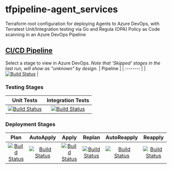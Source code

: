 # tfpipeline-agent_services
Terraform root configuration for deploying Agents to Azure DevOps, with Terratest Unit/Integration testing via Go and Regula (OPA) Policy as Code scanning in an Azure DevOps Pipeline
## [CI/CD Pipeline]([link_to_pipeline](https://dev.azure.com/wesleytrust/Terraform/_build?definitionId=127))
Select a stage to view in Azure DevOps. *Note that 'Skipped' stages in the last run, will show as "unknown" by design.*
| Pipeline |
| :------: |
|    [![Build Status](https://dev.azure.com/wesleytrust/Terraform/_apis/build/status/AgentServices/ENV-P%3BREF-latest%3B%20tfpipeline-agent_services?repoName=wesley-trust%2Ftfpipeline-agent_services&branchName=main)](https://dev.azure.com/wesleytrust/Terraform/_build/latest?definitionId=127&repoName=wesley-trust%2Ftfpipeline-agent_services&branchName=main)      |
### Testing Stages
| Unit Tests | Integration Tests |
| :--------: | :---------------: |
|     [![Build Status](https://dev.azure.com/wesleytrust/Terraform/_apis/build/status/AgentServices/ENV-P%3BREF-latest%3B%20tfpipeline-agent_services?repoName=wesley-trust%2Ftfpipeline-agent_services&branchName=main&stageName=Unit)](https://dev.azure.com/wesleytrust/Terraform/_build/latest?definitionId=127&repoName=wesley-trust%2Ftfpipeline-agent_services&branchName=main)       |         [![Build Status](https://dev.azure.com/wesleytrust/Terraform/_apis/build/status/AgentServices/ENV-P%3BREF-latest%3B%20tfpipeline-agent_services?repoName=wesley-trust%2Ftfpipeline-agent_services&branchName=main&stageName=Integration)](https://dev.azure.com/wesleytrust/Terraform/_build/latest?definitionId=127&repoName=wesley-trust%2Ftfpipeline-agent_services&branchName=main)          |
### Deployment Stages
| Plan  | AutoApply | Apply | Replan | AutoReapply | Reapply |
| :---: | :-------: | :---: | :----: | :---------: | :-----: |
|   [![Build Status](https://dev.azure.com/wesleytrust/Terraform/_apis/build/status/AgentServices/ENV-P%3BREF-latest%3B%20tfpipeline-agent_services?repoName=wesley-trust%2Ftfpipeline-agent_services&branchName=main&stageName=Plan)](https://dev.azure.com/wesleytrust/Terraform/_build/latest?definitionId=127&repoName=wesley-trust%2Ftfpipeline-agent_services&branchName=main)    |     [![Build Status](https://dev.azure.com/wesleytrust/Terraform/_apis/build/status/AgentServices/ENV-P%3BREF-latest%3B%20tfpipeline-agent_services?repoName=wesley-trust%2Ftfpipeline-agent_services&branchName=main&stageName=AutoApply)](https://dev.azure.com/wesleytrust/Terraform/_build/latest?definitionId=127&repoName=wesley-trust%2Ftfpipeline-agent_services&branchName=main)      |   [![Build Status](https://dev.azure.com/wesleytrust/Terraform/_apis/build/status/AgentServices/ENV-P%3BREF-latest%3B%20tfpipeline-agent_services?repoName=wesley-trust%2Ftfpipeline-agent_services&branchName=main&stageName=Apply)](https://dev.azure.com/wesleytrust/Terraform/_build/latest?definitionId=127&repoName=wesley-trust%2Ftfpipeline-agent_services&branchName=main)    |   [![Build Status](https://dev.azure.com/wesleytrust/Terraform/_apis/build/status/AgentServices/ENV-P%3BREF-latest%3B%20tfpipeline-agent_services?repoName=wesley-trust%2Ftfpipeline-agent_services&branchName=main&stageName=RePlan)](https://dev.azure.com/wesleytrust/Terraform/_build/latest?definitionId=127&repoName=wesley-trust%2Ftfpipeline-agent_services&branchName=main)     |      [![Build Status](https://dev.azure.com/wesleytrust/Terraform/_apis/build/status/AgentServices/ENV-P%3BREF-latest%3B%20tfpipeline-agent_services?repoName=wesley-trust%2Ftfpipeline-agent_services&branchName=main&stageName=AutoReApply)](https://dev.azure.com/wesleytrust/Terraform/_build/latest?definitionId=127&repoName=wesley-trust%2Ftfpipeline-agent_services&branchName=main)       |    [![Build Status](https://dev.azure.com/wesleytrust/Terraform/_apis/build/status/AgentServices/ENV-P%3BREF-latest%3B%20tfpipeline-agent_services?repoName=wesley-trust%2Ftfpipeline-agent_services&branchName=main&stageName=ReApply)](https://dev.azure.com/wesleytrust/Terraform/_build/latest?definitionId=127&repoName=wesley-trust%2Ftfpipeline-agent_services&branchName=main)     |